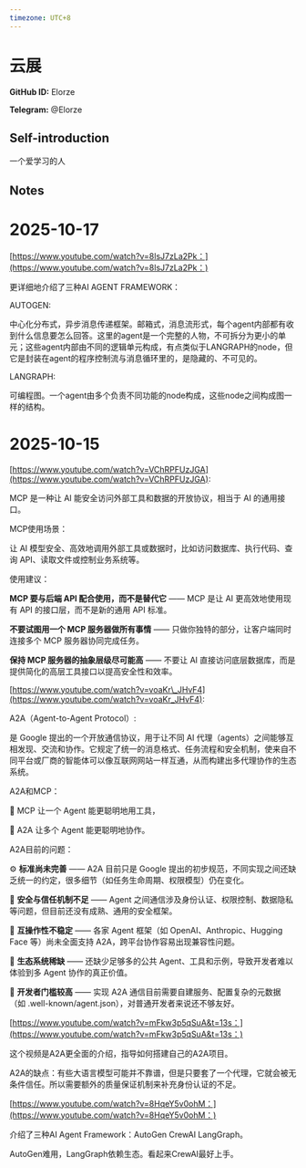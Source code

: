 ```yaml
---
timezone: UTC+8
---
```


# 云展

**GitHub ID:** Elorze

**Telegram:** @Elorze

## Self-introduction

一个爱学习的人

## Notes
<!-- Content_START -->
# 2025-10-17
<!-- DAILY_CHECKIN_2025-10-17_START -->
[https://www.youtube.com/watch?v=8lsJ7zLa2Pk：](https://www.youtube.com/watch?v=8lsJ7zLa2Pk：)

更详细地介绍了三种AI AGENT FRAMEWORK：

AUTOGEN:

中心化分布式，异步消息传递框架。邮箱式，消息流形式，每个agent内部都有收到什么信息要怎么回答。这里的agent是一个完整的人物，不可拆分为更小的单元；这些agent内部由不同的逻辑单元构成，有点类似于LANGRAPH的node，但它是封装在agent的程序控制流与消息循环里的，是隐藏的、不可见的。

LANGRAPH:

可编程图。一个agent由多个负责不同功能的node构成，这些node之间构成图一样的结构。
<!-- DAILY_CHECKIN_2025-10-17_END -->

# 2025-10-15
<!-- DAILY_CHECKIN_2025-10-15_START -->

[https://www.youtube.com/watch?v=VChRPFUzJGA](https://www.youtube.com/watch?v=VChRPFUzJGA):

MCP 是一种让 AI 能安全访问外部工具和数据的开放协议，相当于 AI 的通用接口。

MCP使用场景：

让 AI 模型安全、高效地调用外部工具或数据时，比如访问数据库、执行代码、查询 API、读取文件或控制业务系统等。

使用建议：

**MCP 要与后端 API 配合使用，而不是替代它** —— MCP 是让 AI 更高效地使用现有 API 的接口层，而不是新的通用 API 标准。

**不要试图用一个 MCP 服务器做所有事情** —— 只做你独特的部分，让客户端同时连接多个 MCP 服务器协同完成任务。

**保持 MCP 服务器的抽象层级尽可能高** —— 不要让 AI 直接访问底层数据库，而是提供简化的高层工具接口以提高安全性和效率。

[https://www.youtube.com/watch?v=voaKr\_JHvF4](https://www.youtube.com/watch?v=voaKr_JHvF4):

A2A（Agent-to-Agent Protocol）:

是 Google 提出的一个开放通信协议，用于让不同 AI 代理（agents）之间能够互相发现、交流和协作。它规定了统一的消息格式、任务流程和安全机制，使来自不同平台或厂商的智能体可以像互联网网站一样互通，从而构建出多代理协作的生态系统。

A2A和MCP：

🧩 MCP 让一个 Agent 能更聪明地用工具，

🔗 A2A 让多个 Agent 能更聪明地协作。

A2A目前的问题：

⚙️ **标准尚未完善** —— A2A 目前只是 Google 提出的初步规范，不同实现之间还缺乏统一的约定，很多细节（如任务生命周期、权限模型）仍在变化。

🔐 **安全与信任机制不足** —— Agent 之间通信涉及身份认证、权限控制、数据隐私等问题，但目前还没有成熟、通用的安全框架。

🔄 **互操作性不稳定** —— 各家 Agent 框架（如 OpenAI、Anthropic、Hugging Face 等）尚未全面支持 A2A，跨平台协作容易出现兼容性问题。

🧱 **生态系统稀缺** —— 还缺少足够多的公共 Agent、工具和示例，导致开发者难以体验到多 Agent 协作的真正价值。

🚧 **开发者门槛较高** —— 实现 A2A 通信目前需要自建服务、配置复杂的元数据（如 .well-known/agent.json），对普通开发者来说还不够友好。

[https://www.youtube.com/watch?v=mFkw3p5qSuA&t=13s：](https://www.youtube.com/watch?v=mFkw3p5qSuA&t=13s：)

这个视频是A2A更全面的介绍，指导如何搭建自己的A2A项目。

A2A的缺点：有些大语言模型可能并不靠谱，但是只要套了一个代理，它就会被无条件信任。所以需要额外的质量保证机制来补充身份认证的不足。

[https://www.youtube.com/watch?v=8HqeY5v0ohM：](https://www.youtube.com/watch?v=8HqeY5v0ohM：)

介绍了三种AI Agent Framework：AutoGen CrewAI LangGraph。

AutoGen难用，LangGraph依赖生态。看起来CrewAI最好上手。
<!-- DAILY_CHECKIN_2025-10-15_END -->
<!-- Content_END -->
